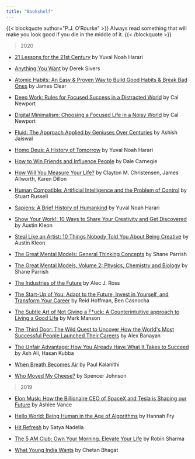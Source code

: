 ```yaml
---
title: "Bookshelf"
---
```


{{< blockquote author="P.J. O’Rourke" >}}
Always read something that will make you look good if you die in the middle of it.
{{< /blockquote >}}


> 2020

* [21 Lessons for the 21st Century](https://www.goodreads.com/book/show/38820046-21-lessons-for-the-21st-century?from_search=true&from_srp=true&qid=CzNjcdJqOe&rank=1) by Yuval Noah Harari

* [Anything You Want](https://www.goodreads.com/book/show/11878168-anything-you-want?from_search=true&from_srp=true&qid=k2ZMjhDqsq&rank=1) by Derek Sivers

* [Atomic Habits: An Easy & Proven Way to Build Good Habits & Break Bad Ones](https://www.goodreads.com/book/show/40121378-atomic-habits) by James Clear

* [Deep Work: Rules for Focused Success in a Distracted World](https://www.goodreads.com/book/show/25744928-deep-work?from_search=true&from_srp=true&qid=XBiYF9z1Dp&rank=1) by Cal Newport

* [Digital Minimalism: Choosing a Focused Life in a Noisy World](https://www.goodreads.com/book/show/40672036-digital-minimalism?from_search=true&from_srp=true&qid=nBh8VbUviA&rank=1) by Cal Newport

* [Fluid: The Approach Applied by Geniuses Over Centuries](https://www.goodreads.com/book/show/41815475-fluid?from_search=true&from_srp=true&qid=Qjbc9bnYGq&rank=1) by Ashish Jaiswal 

* [Homo Deus: A History of Tomorrow](https://www.goodreads.com/book/show/31138556-homo-deus?from_search=true&from_srp=true&qid=AudhmE4LHR&rank=1) by Yuval Noah Harari

* [How to Win Friends and Influence People](https://www.goodreads.com/book/show/4865.How_to_Win_Friends_and_Influence_People?from_search=true&from_srp=true&qid=r0gyfAtilU&rank=1) by Dale Carnegie 

* [How Will You Measure Your Life?](https://www.goodreads.com/book/show/13425570-how-will-you-measure-your-life) by Clayton M. Christensen, James Allworth, Karen Dillon

* [Human Compatible: Artificial Intelligence and the Problem of Control](https://www.goodreads.com/book/show/44767248-human-compatible?from_search=true&from_srp=true&qid=nvxj26sDkF&rank=1) by Stuart Russell

* [Sapiens: A Brief History of Humankind](https://www.goodreads.com/book/show/23692271-sapiens?from_search=true&from_srp=true&qid=N72ZGKEg8d&rank=1) by Yuval Noah Harari

* [Show Your Work!: 10 Ways to Share Your Creativity and Get Discovered](https://www.goodreads.com/book/show/18290401-show-your-work?from_search=true&from_srp=true&qid=pscfir8lEa&rank=2) by Austin Kleon

* [Steal Like an Artist: 10 Things Nobody Told You About Being Creative](https://www.goodreads.com/book/show/13099738-steal-like-an-artist?from_search=true&from_srp=true&qid=pscfir8lEa&rank=1) by Austin Kleon

* [The Great Mental Models: General Thinking Concepts](https://www.goodreads.com/book/show/44245196-the-great-mental-models?from_search=true&from_srp=true&qid=6fk5qNYlXt&rank=1) by Shane Parrish

* [The Great Mental Models, Volume 2: Physics, Chemistry and Biology](https://www.goodreads.com/book/show/52200318-the-great-mental-models-volume-2?from_search=true&from_srp=true&qid=IqfxbxN2Iw&rank=2) by Shane Parrish

* [The Industries of the Future](https://www.goodreads.com/book/show/25111341-the-industries-of-the-future?from_search=true&from_srp=true&qid=SulSzioma2&rank=1) by Alec J. Ross

* [The Start-Up of You: Adapt to the Future, Invest in Yourself, and Transform Your Career](https://www.goodreads.com/book/show/12030438-the-start-up-of-you?from_search=true&from_srp=true&qid=15oC4O1vos&rank=1) by Reid Hoffman, Ben Casnocha

* [The Subtle Art of Not Giving a F*uck: A Counterintuitive approach to Living a Good Life](https://www.goodreads.com/book/show/39288400-the-subtle-art-of-not-giving-a-f-uck?from_search=true&from_srp=true&qid=iL25SIv3XV&rank=1) by Mark Manson

* [The Third Door: The Wild Quest to Uncover How the World's Most Successful People Launched Their Careers](https://www.goodreads.com/book/show/36739769-the-third-door?from_search=true&from_srp=true&qid=4gecFqxNlU&rank=3) by Alex Banayan

* [The Unfair Advantage: How You Already Have What It Takes to Succeed](https://www.goodreads.com/book/show/50714359-the-unfair-advantage?from_search=true&from_srp=true&qid=vJeVXJuTmD&rank=3) by Ash Ali, Hasan Kubba

* [When Breath Becomes Air](https://www.goodreads.com/book/show/25899336-when-breath-becomes-air?from_search=true&from_srp=true&qid=XB6WzqXD0Q&rank=1) by Paul Kalanithi

* [Who Moved My Cheese?](https://www.goodreads.com/book/show/4894.Who_Moved_My_Cheese_?from_search=true&from_srp=true&qid=gkqEkbCXk6&rank=1) by Spencer Johnson



> 2019

* [Elon Musk: How the Billionaire CEO of SpaceX and Tesla is Shaping our Future](https://www.goodreads.com/book/show/25563103-elon-musk?ac=1&from_search=true&qid=BQasepZe3F&rank=1) by Ashlee Vance 

* [Hello World: Being Human in the Age of Algorithms](https://www.goodreads.com/book/show/38212157-hello-world?from_search=true&from_srp=true&qid=B24IJ6DZNY&rank=1) by Hannah Fry

* [Hit Refresh](https://www.goodreads.com/book/show/30835567-hit-refresh?from_search=true&from_srp=true&qid=iUVYAnUZ3S&rank=1) by Satya Nadella

* [The 5 AM Club: Own Your Morning. Elevate Your Life](https://www.goodreads.com/book/show/37502596-the-5-am-club?from_search=true&from_srp=true&qid=96jW6MDbBf&rank=3) by Robin Sharma

* [What Young India Wants](https://www.goodreads.com/book/show/15743828-what-young-india-wants?from_search=true&from_srp=true&qid=yTtIwecix6&rank=1) by Chetan Bhagat






